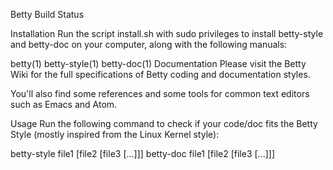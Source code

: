 Betty
Build Status

Installation
Run the script install.sh with sudo privileges to install betty-style and betty-doc on your computer, along with the following manuals:

betty(1)
betty-style(1)
betty-doc(1)
Documentation
Please visit the Betty Wiki for the full specifications of Betty coding and documentation styles.

You'll also find some references and some tools for common text editors such as Emacs and Atom.

Usage
Run the following command to check if your code/doc fits the Betty Style (mostly inspired from the Linux Kernel style):

betty-style file1 [file2 [file3 [...]]]
betty-doc file1 [file2 [file3 [...]]]
